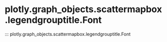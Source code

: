 # plotly.graph_objects.scattermapbox.legendgrouptitle.Font

::: plotly.graph_objects.scattermapbox.legendgrouptitle.Font
